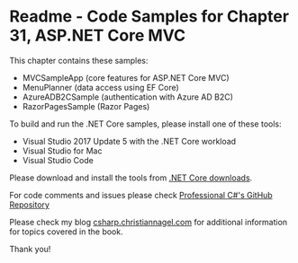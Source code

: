 # Readme - Code Samples for Chapter 31, ASP.NET Core MVC

This chapter contains these samples:

* MVCSampleApp (core features for ASP.NET Core MVC)
* MenuPlanner (data access using EF Core)
* AzureADB2CSample (authentication with Azure AD B2C)
* RazorPagesSample (Razor Pages)

To build and run the .NET Core samples, please install one of these tools:

* Visual Studio 2017 Update 5 with the .NET Core workload
* Visual Studio for Mac
* Visual Studio Code

Please download and install the tools from [.NET Core downloads](https://www.microsoft.com/net/core).

For code comments and issues please check [Professional C#'s GitHub Repository](https://github.com/ProfessionalCSharp/ProfessionalCSharp7)

Please check my blog [csharp.christiannagel.com](https://csharp.christiannagel.com "csharp.christiannagel.com") for additional information for topics covered in the book.

Thank you!
